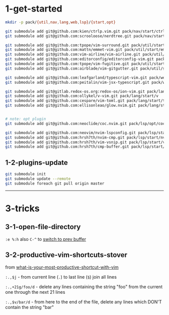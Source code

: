 # 1-get-started

```bash
mkdir -p pack/{util,nav,lang,web,lsp}/{start,opt}

git submodule add git@github.com:kien/ctrlp.vim.git pack/nav/start/ctrlp.vim
git submodule add git@github.com:scrooloose/nerdtree.git pack/nav/start/nerdtreej

git submodule add git@github.com:tpope/vim-surround.git pack/util/start/surround
git submodule add git@github.com:mattn/emmet-vim.git pack/util/start/emmet
git submodule add git@github.com:vim-airline/vim-airline.git pack/util/start/airline
git submodule add git@github.com:editorconfig/editorconfig-vim.git pack/util/start/editorconfig
git submodule add git@github.com:tpope/vim-fugitive.git pack/util/start/fugitive
git submodule add git@github.com:airblade/vim-gitgutter.git pack/util/start/gitgutter

git submodule add git@github.com:leafgarland/typescript-vim.git pack/web/start/typescript
git submodule add git@github.com:peitalin/vim-jsx-typescript.git pack/web/start/tsx

git submodule add git@gitlab.redox-os.org:redox-os/ion-vim.git pack/lang/start/ion
git submodule add git@github.com:ollykel/v-vim.git pack/lang/start/v
git submodule add git@github.com:cespare/vim-toml.git pack/lang/start/toml
git submodule add git@github.com:ellisonleao/glow.nvim.git pack/lang/start/glow


# note: opt plugin
git submodule add git@github.com:neoclide/coc.nvim.git pack/lsp/opt/coc

git submodule add git@github.com:neovim/nvim-lspconfig.git pack/lsp/start/nvim-lspconfig
git submodule add git@github.com:hrsh7th/nvim-cmp.git pack/lsp/start/nvim-cmp
git submodule add git@github.com:hrsh7th/vim-vsnip.git pack/lsp/start/vim-vsnip
git submodule add git@github.com:hrsh7th/cmp-buffer.git pack/lsp/start/cmp-buffer
```

## 1-2-plugins-update

```bash
git submodule init
git submodule update --remote
git submodule foreach git pull origin master
```

-----------------------------------------------------------

# 3-tricks

## 3-1-open-file-directory

`:e %:h` also `C-^` to [switch to prev buffer](https://stackoverflow.com/a/27692161/4039738)


## 3-2-productive-vim-shortcuts-stover

from [what-is-your-most-productive-shortcut-with-vim](https://stackoverflow.com/questions/1218390/what-is-your-most-productive-shortcut-with-vim)

`:.,$j` - from current line (`.`) to last line (`$`) join all lines

`:.,+21g/foo/d` - delete any lines containing the string "foo" from the current
  one through the next 21 lines

`:.,$v/bar/d` - from here to the end of the file, delete any lines
  which DON'T contain the string "bar"
